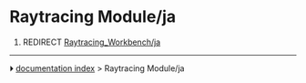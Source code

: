 # Raytracing Module/ja
1.  REDIRECT [Raytracing_Workbench/ja](Raytracing_Workbench/ja.md)



---
⏵ [documentation index](../README.md) > Raytracing Module/ja
